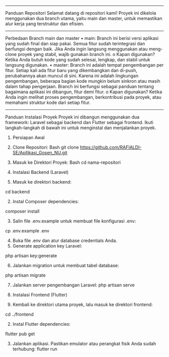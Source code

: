________________________________________
Panduan Repositori
Selamat datang di repositori kami! Proyek ini dikelola menggunakan dua branch utama, yaitu main dan master, untuk memastikan alur kerja yang terstruktur dan efisien.
________________________________________
Perbedaan Branch main dan master
•	main: Branch ini berisi versi aplikasi yang sudah final dan siap pakai. Semua fitur sudah terintegrasi dan berfungsi dengan baik. Jika Anda ingin langsung menggunakan atau meng-clone proyek yang stabil, wajib gunakan branch ini.
o	Kapan digunakan? Ketika Anda butuh kode yang sudah selesai, lengkap, dan stabil untuk langsung digunakan.
•	master: Branch ini adalah tempat pengembangan per fitur. Setiap kali ada fitur baru yang dikembangkan dan di-push, perubahannya akan muncul di sini. Karena ini adalah lingkungan pengembangan, beberapa bagian kode mungkin belum sinkron atau masih dalam tahap pengerjaan. Branch ini berfungsi sebagai panduan tentang bagaimana aplikasi ini dibangun, fitur demi fitur.
o	Kapan digunakan? Ketika Anda ingin melihat proses pengembangan, berkontribusi pada proyek, atau memahami struktur kode dari setiap fitur.
________________________________________
Panduan Instalasi Proyek
Proyek ini dibangun menggunakan dua framework: Laravel sebagai backend dan Flutter sebagai frontend. Ikuti langkah-langkah di bawah ini untuk menginstal dan menjalankan proyek.
1. Persiapan Awal
1.	Clone Repositori:
Bash
git clone https://github.com/RAFIALDI-SE/Apllikasi_Gosen_NU.git

3.	Masuk ke Direktori Proyek:
Bash
cd nama-repositori
2. Instalasi Backend (Laravel)
1.	Masuk ke direktori backend:

cd backend

2.	Instal Composer dependencies:

composer install

3.	Salin file .env.example untuk membuat file konfigurasi .env:

cp .env.example .env

4.	Buka file .env dan atur database credentials Anda.
5.	Generate application key Laravel:

php artisan key:generate

6.	Jalankan migration untuk membuat tabel database:

php artisan migrate

7.	Jalankan server pengembangan Laravel:
php artisan serve

3. Instalasi Frontend (Flutter)
1.	Kembali ke direktori utama proyek, lalu masuk ke direktori frontend:

cd ../frontend

2.	Instal Flutter dependencies:

flutter pub get

3.	Jalankan aplikasi. Pastikan emulator atau perangkat fisik Anda sudah terhubung:
flutter run


